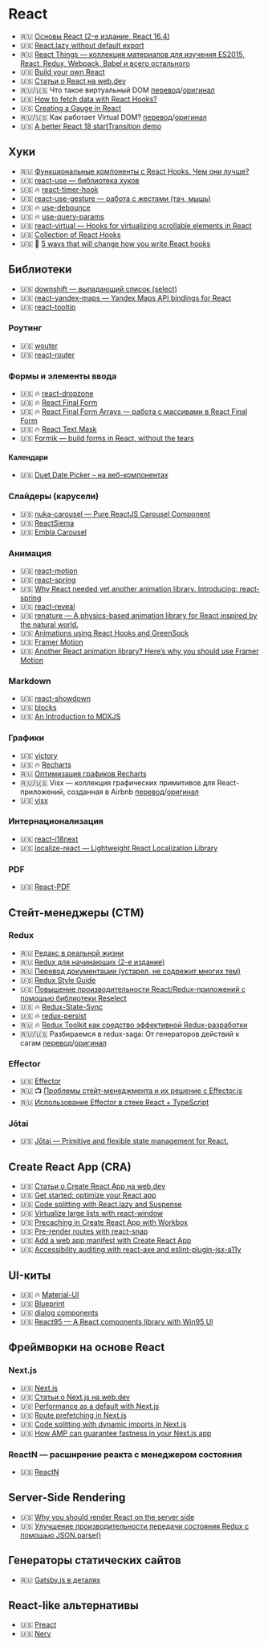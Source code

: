 # React

<!--
* 🇺🇸 []()
* 🇷🇺 []()
* 🏳 []()
* 🇷🇺/🇺🇸 [перевод]()/[оригинал]()
🔥 📺 
-->

* 🇷🇺 [Основы React (2-е издание, React 16.4)](https://yadi.sk/d/E31I1kD7_onkwg/React-v2.0.0)
* 🇺🇸 [React.lazy without default export](https://dev.to/iamandrewluca/react-lazy-without-default-export-4b65)
* 🇷🇺 [React Things — коллекция материалов для изучения ES2015, React, Redux, Webpack, Babel и всего остального](https://github.com/rtivital/react-things)
* 🇺🇸 [Build your own React](https://pomb.us/build-your-own-react/)
* 🇺🇸 [Статьи о React на web.dev](https://web.dev/react/)
* 🇷🇺/🇺🇸 Что такое виртуальный DOM [перевод](https://www.awesomeandrew.ru/2019/03/28/%D1%87%D1%82%D0%BE-%D1%82%D0%B0%D0%BA%D0%BE%D0%B5-%D0%B2%D0%B8%D1%80%D1%82%D1%83%D0%B0%D0%BB%D1%8C%D0%BD%D1%8B%D0%B9-dom/)/[оригинал](https://bitsofco.de/understanding-the-virtual-dom/)
* 🇺🇸 [How to fetch data with React Hooks?](https://www.robinwieruch.de/react-hooks-fetch-data)
* 🇺🇸 [Creating a Gauge in React](https://wattenberger.com/blog/gauge)
* 🇷🇺/🇺🇸 Как работает Virtual DOM? [перевод](https://medium.com/@abraztsov/how-virtual-dom-work-567128ed77e9)/[оригинал](https://medium.com/@rajaraodv/the-inner-workings-of-virtual-dom-666ee7ad47cf)
* 🇺🇸 [A better React 18 startTransition demo](https://swizec.com/blog/a-better-react-18-starttransition-demo/)

## Хуки

* 🇷🇺 [Функциональные компоненты с React Hooks. Чем они лучше?](https://habr.com/ru/post/443488/)
* 🇺🇸 [react-use — библиотека хуков](https://github.com/streamich/react-use)
* 🇺🇸 🔥 [react-timer-hook](https://github.com/amrlabib/react-timer-hook)
* 🇺🇸 [react-use-gesture — работа с жестами (тач, мышь)](https://github.com/react-spring/react-use-gesture)
* 🇺🇸 🔥 [use-debounce](https://www.npmjs.com/package/use-debounce)
* 🇺🇸 🔥 [use-query-params](https://www.npmjs.com/package/use-query-params)
* 🇺🇸 [react-virtual — Hooks for virtualizing scrollable elements in React](https://github.com/tannerlinsley/react-virtual)
* 🇺🇸 [Collection of React Hooks](https://nikgraf.github.io/react-hooks/)
* 🇺🇸 🤔 [5 ways that will change how you write React hooks](https://dev.to/adamklein/5-ways-that-will-change-how-you-write-react-hooks-1h71)

## Библиотеки

* 🇺🇸 [downshift — выпадающий список (select)](https://github.com/downshift-js/downshift)
* 🇺🇸 [react-yandex-maps — Yandex Maps API bindings for React](https://github.com/gribnoysup/react-yandex-maps)
* 🇺🇸 [react-tooltip](https://wwayne.github.io/react-tooltip/)

### Роутинг

* 🇺🇸 [wouter](https://github.com/molefrog/wouter)
* 🇺🇸 [react-router](https://reactrouter.com/)

### Формы и элементы ввода

* 🇺🇸 🔥 [react-dropzone](https://react-dropzone.netlify.com/)
* 🇺🇸 🔥 [React Final Form](https://final-form.org/react)
* 🇺🇸 🔥 [React Final Form Arrays — работа с массивами в React Final Form](https://www.npmjs.com/package/react-final-form-arrays)
* 🇺🇸 🔥 [React Text Mask](https://github.com/text-mask/text-mask/tree/master/react/#readme)
* 🇺🇸 [Formik — build forms in React, without the tears](https://jaredpalmer.com/formik)

#### Календари

* 🇺🇸 [Duet Date Picker – на веб-компонентах](https://github.com/duetds/date-picker#usage-with-react)

### Слайдеры (карусели)

* 🇺🇸 [nuka-carousel — Pure ReactJS Carousel Component](https://github.com/FormidableLabs/nuka-carousel)
* 🇺🇸 [ReactSiema](https://www.npmjs.com/package/react-siema)
* 🇺🇸 [Embla Carousel](https://davidcetinkaya.github.io/embla-carousel/)

### Анимация

* 🇺🇸 [react-motion](https://github.com/chenglou/react-motion)
* 🇺🇸 [react-spring](https://www.react-spring.io/docs/hooks/basics)
* 🇺🇸 [Why React needed yet another animation library. Introducing: react-spring](https://blog.usejournal.com/why-react-needed-yet-another-animation-library-introducing-react-spring-8212e424c5ce)
* 🇺🇸 [react-reveal](https://github.com/rnosov/react-reveal)
* 🇺🇸 [renature — A physics-based animation library for React inspired by the natural world.](https://formidable.com/open-source/renature/)
* 🇺🇸 [Animations using React Hooks and GreenSock](https://blog.logrocket.com/animations-react-hooks-greensock/)
* 🇺🇸 [Framer Motion](https://www.framer.com/motion/)
* 🇺🇸 [Another React animation library? Here’s why you should use Framer Motion](https://blog.logrocket.com/another-react-animation-library-heres-why-you-should-use-framer-motion/)

### Markdown

* 🇺🇸 [react-showdown](https://github.com/jerolimov/react-showdown)
* 🇺🇸 [blocks](https://mdx-blocks.com/)
* 🇺🇸 [An Introduction to MDXJS](https://css-tricks.com/an-introduction-to-mdxjs/)

### Графики

* 🇺🇸 [victory](https://formidable.com/open-source/victory/)
* 🇺🇸 🔥 [Recharts](http://recharts.org/en-US/)
* 🇷🇺 [Оптимизация графиков Recharts](https://tproger.ru/articles/recharts-optimization/)
* 🇷🇺/🇺🇸 Visx — коллекция графических примитивов для React-приложений, созданная в Airbnb [перевод](https://habr.com/ru/company/ruvds/blog/521068/)/[оригинал](https://medium.com/airbnb-engineering/introducing-visx-from-airbnb-fd6155ac4658)
* 🇺🇸 [visx](https://airbnb.io/visx)

### Интернационализация

* 🇺🇸 [react-i18next](https://react.i18next.com/)
* 🇺🇸 [localize-react — Lightweight React Localization Library](https://github.com/yankouskia/localize-react)

### PDF

* 🇺🇸 [React-PDF](https://github.com/wojtekmaj/react-pdf)

## Стейт-менеджеры (СТМ)

### Redux

* 🇷🇺 [Редакс в реальной жизни](https://iamakulov.com/talks/redux-in-real-life/)
* 🇷🇺 [Redux для начинающих (2-е издание)](https://yadi.sk/d/E31I1kD7_onkwg/Redux-v2.0.0)
* 🇷🇺 [Перевод документации (устарел, не содрежит многих тем)](https://rajdee.gitbooks.io/redux-in-russian/content/)
* 🇺🇸 [Redux Style Guide](https://redux.js.org/style-guide/style-guide/)
* 🇺🇸 [Повышение производительности React/Redux-приложений с помощью библиотеки Reselect](https://medium.com/better-programming/increase-your-react-redux-application-performance-with-reselect-library-3f4d632a08c5)
* 🇺🇸 🔥 [Redux-State-Sync](https://www.npmjs.com/package/redux-state-sync)
* 🇺🇸 🔥 [redux-persist](https://github.com/rt2zz/redux-persist)
* 🇷🇺 🔥 [Redux Toolkit как средство эффективной Redux-разработки](https://habr.com/ru/company/inobitec/blog/481288/)
* 🇷🇺/🇺🇸 Разбираемся в redux-saga: От генераторов действий к сагам [перевод](https://habr.com/ru/post/351168/)/[оригинал](https://blog.logrocket.com/understanding-redux-saga-from-action-creators-to-sagas-2587298b5e71/)

### Effector

* 🇺🇸 [Effector](https://effector.now.sh/)
* 🇷🇺 📺 [Проблемы стейт-менеджмента и их решение с Effector.js](https://www.youtube.com/watch?v=48XSmEIqbkI)
* 🇷🇺 [Использование Effector в стеке React + TypeScript](https://habr.com/ru/company/domclick/blog/532016/)

### Jōtai

* 🇺🇸 [Jōtai — Primitive and flexible state management for React.](https://github.com/pmndrs/jotai)

## Create React App (CRA)

* 🇺🇸 [Статьи о Create React App на web.dev](https://web.dev/react/#create-react-app)
* 🇺🇸 [Get started: optimize your React app](https://web.dev/get-started-optimize-react/)
* 🇺🇸 [Code splitting with React.lazy and Suspense](https://web.dev/code-splitting-suspense/)
* 🇺🇸 [Virtualize large lists with react-window](https://web.dev/virtualize-long-lists-react-window/)
* 🇺🇸 [Precaching in Create React App with Workbox](https://web.dev/precache-with-workbox-react/)
* 🇺🇸 [Pre-render routes with react-snap](https://web.dev/prerender-with-react-snap/)
* 🇺🇸 [Add a web app manifest with Create React App](https://web.dev/add-manifest-react/)
* 🇺🇸 [Accessibility auditing with react-axe and eslint-plugin-jsx-a11y](https://web.dev/accessibility-auditing-react/)

## UI-киты

* 🇺🇸 🔥 [Material-UI](https://material-ui.com/ru/)
* 🇺🇸 [Blueprint](https://blueprintjs.com/docs/)
* 🇺🇸 [dialog components](https://dialogs.github.io/dialog-web-components/)
* 🇺🇸 [React95 — A React components library with Win95 UI](https://github.com/React95/React95)

## Фреймворки на основе React

### Next.js

* 🇺🇸 [Next.js](https://nextjs.org/)
* 🇺🇸 [Статьи о Next.js на web.dev](https://web.dev/react/#next.js)
* 🇺🇸 [Performance as a default with Next.js](https://web.dev/performance-as-a-default-with-nextjs/)
* 🇺🇸 [Route prefetching in Next.js](https://web.dev/route-prefetching-in-nextjs/)
* 🇺🇸 [Code splitting with dynamic imports in Next.js](https://web.dev/code-splitting-with-dynamic-imports-in-nextjs/)
* 🇺🇸 [How AMP can guarantee fastness in your Next.js app](https://web.dev/how-amp-can-guarantee-fastness-in-your-nextjs-app/)

### ReactN — расширение реакта с менеджером состояния

* 🇺🇸 [ReactN](https://github.com/CharlesStover/reactn)

## Server-Side Rendering

* 🇺🇸 [Why you should render React on the server side](https://blog.logrocket.com/why-you-should-render-react-on-the-server-side-a50507163b79/)
* 🇺🇸 [Улучшение производительности передачи состояния Redux с помощью JSON.parse()](https://joreteg.com/blog/improving-redux-state-transfer-performance)

## Генераторы статических сайтов

* 🇷🇺 [Gatsby.js в деталях](https://habr.com/ru/post/442298/)

## React-like альтернативы

* 🇺🇸 [Preact](https://preactjs.com/)
* 🇺🇸 [Nerv](https://nerv.aotu.io/)
